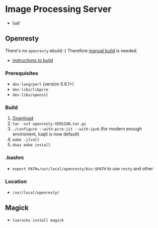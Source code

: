 # Image Processing Server
- lua!

## Openresty
There's no `openresty` ebuild :(
Therefore [manual build](http://openresty.org/en/download.html) is needed.
- [instructions to build](http://openresty.org/en/installation.html)

### Prerequisites
- `dev-lang/perl` (version 5.6.1+)
- `dev-libs/libpcre`
- `dev-libs/openssl`

### Build
1. [Download](http://openresty.org/en/download.html)
2. `tar -xvf openresty-VERSION.tar.gz`
3. `./configure --with-pcre-jit --with-ipv6` (for modern enough enviroment, luajit is now default)
4. `make -j[val]`
5. `doas make install`

### .bashrc
- `export PATH=/usr/local/openresty/bin:$PATH`
to use `resty` and other

### Location
- `/usr/local/openresty/`


## Magick
- `luarocks install magick`
